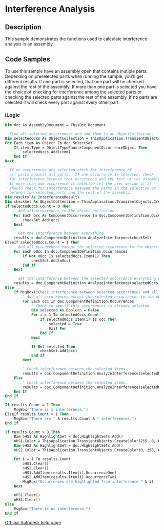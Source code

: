 # Interference Analysis

## Description 
This sample demonstrates the functions used to calculate interference analysis in an assembly.

## Code Samples 
To use this sample have an assembly open that contains mutiple parts. Depending on preselected parts when running the sample, you'll get different results. If one part is selected, that one part will be checked against the rest of the assembly. If more than one part is selected you have the choice of checking for interference among the selected parts or checking the selected parts against the rest of the assembly. If no parts are selected it will check every part against every other part.

### iLogic
```vb
Dim doc As AssemblyDocument = ThisDoc.Document

' Find all selected occurrences and add them to an ObjectCollection.
Dim selectedOccs As ObjectCollection = ThisApplication.TransientObjects.CreateObjectCollection
For Each item As Object In doc.SelectSet
    If item.Type = ObjectTypeEnum.kComponentOccurrenceObject Then
        selectedOccs.Add(item)
    End If
Next

' If no occurrences are selected check for interference of
' all parts against all parts.  If one occurrence is selected, check
' for interference between that occurrence and the rest of the assembly.
' If more than one occurrence is selected let the user decide if it
' should check for interference between the parts in the selection or
' between the selected parts and the rest of the assembly.
Dim results As InterferenceResults
Dim checkSet As ObjectCollection = ThisApplication.TransientObjects.CreateObjectCollection
If selectedOccs.Count = 0 Then
    ' Add all occurrences to the object collection
    For Each occ As ComponentOccurrence In doc.ComponentDefinition.Occurrences
        checkSet.Add(occ)
    Next

    ' Get the interference between everything.
    results = doc.ComponentDefinition.AnalyzeInterference(checkSet)
ElseIf selectedOccs.Count = 1 Then
    ' Add all occurrences except the selected occurrence to the object collection.
    For Each oOcc In doc.ComponentDefinition.Occurrences
        If Not oOcc Is selectedOccs.Item(1) Then
            checkSet.Add(oOcc)
        End If
    Next

    ' Get the interference between the selected occurrence everything else.
    results = doc.ComponentDefinition.AnalyzeInterference(selectedOccs, checkSet)
Else
    If MsgBox("Check interference between selected occurrences and all other occurrences?", vbYesNo + vbQuestion) = vbYes Then
        ' Add all occurrences except the selected occurrences to the object collection.
        For Each occ In doc.ComponentDefinition.Occurrences
            ' Check to see if this occurrences is already selected.
            Dim selected As Boolean = False
            For i = 1 To selectedOccs.Count
                If selectedOccs.Item(i) Is occ Then
                    selected = True
                    Exit For
                End If
            Next

            If Not selected Then
                checkSet.Add(occ)
            End If
        Next

        ' Check interference between the selected items.
        results = doc.ComponentDefinition.AnalyzeInterference(selectedOccs, checkSet)
    Else
        ' Check interference between the selected items.
        results = doc.ComponentDefinition.AnalyzeInterference(selectedOccs)
    End If
End If

If results.Count = 1 Then
    MsgBox("There is 1 interference.")
ElseIf results.Count > 1 Then
    MsgBox("There are " & results.Count & " interferences.")
End If

If results.Count > 0 Then
    Dim oHS1 As HighlightSet = doc.HighlightSets.Add()
    oHS1.Color = ThisApplication.TransientObjects.CreateColor(255, 0, 0)
    Dim oHS2 As HighlightSet = doc.HighlightSets.Add()
    oHS2.Color = ThisApplication.TransientObjects.CreateColor(0, 255, 0)

    For i = 1 To results.Count
        oHS1.Clear()
        oHS2.Clear()
        oHS1.AddItem(results.Item(i).OccurrenceOne)
        oHS2.AddItem(results.Item(i).OccurrenceTwo)
        MsgBox("Occurrences are highlighted from interference " & i)
    Next

    oHS1.Clear()
    oHS2.Clear()
Else
    MsgBox("There is no interference.")
End If
```

[Official Autodesk help page](https://help.autodesk.com/view/INVNTOR/2025/ENU/?guid=GUID-3C33DEB3-4441-4AB9-892A-262084072036)

